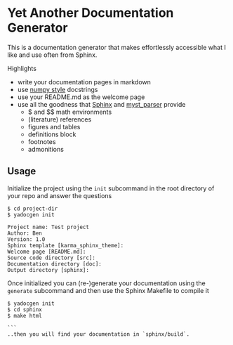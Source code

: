 # Yet Another Documentation Generator

This is a documentation generator that makes effortlessly accessible what I like and use often from Sphinx. 

Highlights

- write your documentation pages in markdown
- use [numpy style](https://numpydoc.readthedocs.io/en/latest/format.html) docstrings
- use your README.md as the welcome page
- use all the goodness that [Sphinx](https://www.sphinx-doc.org/) and [myst_parser](https://myst-parser.readthedocs.io/en/latest/index.html) provide
    - $ and $$ math environments
    - (literature) references
    - figures and tables
    - definitions block
    - footnotes
    - admonitions


## Usage

Initialize the project using the `init` subcommand in the root directory of your repo and answer the questions
```shell
$ cd project-dir
$ yadocgen init

Project name: Test project
Author: Ben
Version: 1.0
Sphinx template [karma_sphinx_theme]: 
Welcome page [README.md]: 
Source code directory [src]: 
Documentation directory [doc]: 
Output directory [sphinx]: 
```

Once initialized you can (re-)generate your documentation using the `generate` subcommand and then use the Sphinx Makefile to compile it
````shell
$ yadocgen init
$ cd sphinx
$ make html

```
..then you will find your documentation in `sphinx/build`.
